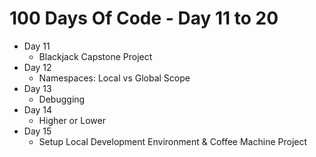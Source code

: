 # 100 Days Of Code - Day 11 to 20

- Day 11
    - Blackjack Capstone Project
- Day 12
    - Namespaces: Local vs Global Scope
- Day 13
    - Debugging
- Day 14
    - Higher or Lower
- Day 15
    - Setup Local Development Environment & Coffee Machine Project